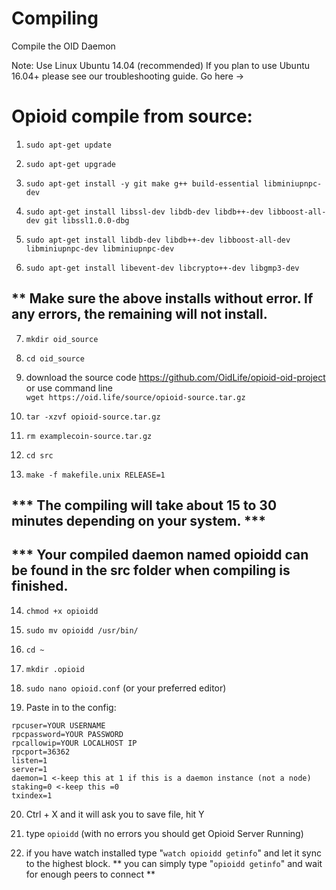 # Compiling
Compile the OID Daemon

Note: Use Linux Ubuntu 14.04 (recommended) If you plan to use Ubuntu 16.04+ please see our troubleshooting guide.
Go here -> 

# Opioid compile from source:
1) ```sudo apt-get update```

2) ```sudo apt-get upgrade```

3) ```sudo apt-get install -y git make g++ build-essential libminiupnpc-dev```

4) ```sudo apt-get install libssl-dev libdb-dev libdb++-dev libboost-all-dev git libssl1.0.0-dbg```

5) ```sudo apt-get install libdb-dev libdb++-dev libboost-all-dev libminiupnpc-dev libminiupnpc-dev```

6) ```sudo apt-get install libevent-dev libcrypto++-dev libgmp3-dev```

## ** Make sure the above installs without error. If any errors, the remaining will not install.

7) ```mkdir oid_source```

8) ```cd oid_source```

9) download the source code https://github.com/OidLife/opioid-oid-project or use command line  
`wget https://oid.life/source/opioid-source.tar.gz`

10) ```tar -xzvf opioid-source.tar.gz```

11) ```rm examplecoin-source.tar.gz```

12) ```cd src```

13) ```make -f makefile.unix RELEASE=1```

## *** The compiling will take about 15 to 30 minutes depending on your system. ***

## *** Your compiled daemon named opioidd can be found in the src folder when compiling is finished.

14) ```chmod +x opioidd```

15) ```sudo mv opioidd /usr/bin/```

16) ```cd ~```

17) ```mkdir .opioid```

18) ```sudo nano opioid.conf``` (or your preferred editor)

19) Paste in to the config:
```
rpcuser=YOUR USERNAME
rpcpassword=YOUR PASSWORD
rpcallowip=YOUR LOCALHOST IP
rpcport=36362
listen=1
server=1
daemon=1 <-keep this at 1 if this is a daemon instance (not a node)
staking=0 <-keep this =0
txindex=1
```
20) Ctrl + X and it will ask you to save file, hit Y

21) type ```opioidd``` (with no errors you should get Opioid Server Running)

22) if you have watch installed type "```watch opioidd getinfo```" and let it sync to the highest block.
** you can simply type "```opioidd getinfo```" and wait for enough peers to connect **
